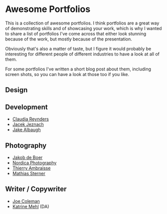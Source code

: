# Awesome Portfolios

This is a collection of awesome portfolios. I think portfolios are a great way of demonstrating skills and of showcasing your work, which is why I wanted to share a list of portfolios I've come across that either look stunning because of the work, but mostly because of the presentation.

Obviously that's also a matter of taste, but I figure it would probably be interesting for different people of different industries to have a look at all of them.

For some portfolios I've written a short blog post about them, including screen shots, so you can have a look at those too if you like.

## Design

## Development
* [Claudia Reynders](http://mangamaui.com/)
* [Jacek Jeznach](https://jacekjeznach.com/)
* [Jake Albaugh](http://jakealbaugh.com/)

## Photography
* [Jakob de Boer](http://jakobdeboer.com/)
* [Nordica Photography](http://nordicaphotography.com/)
* [Thierry Ambraisse](http://www.hellothierry.com)
* [Mathias Sterner](http://www.mathiassterner.com/)

## Writer / Copywriter
* [Joe Coleman](http://getcoleman.com/)
* [Katrine Mehl](http://www.katrinemehl.com/) (DA)
